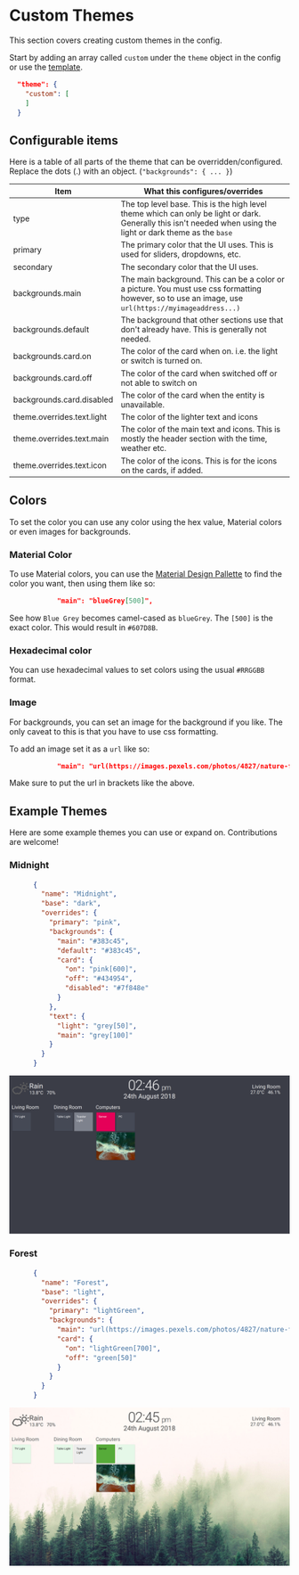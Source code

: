 # Custom Themes

This section covers creating custom themes in the config.

Start by adding an array called `custom` under the `theme` object in the
 config or use the [template][template].

```json
  "theme": {
    "custom": [
    ]
  }
```

## Configurable items

Here is a table of all parts of the theme that can be overridden/configured.
 Replace the dots (.) with an object. (`"backgrounds": { ... }`)

| Item                       | What this configures/overrides                                                                                                                                 |
| -------------------------- | -------------------------------------------------------------------------------------------------------------------------------------------------------------- |
| type                       | The top level base. This is the high level theme which can only be light or dark. Generally this isn't needed when using the light or dark theme as the `base` |
| primary                    | The primary color that the UI uses. This is used for sliders, dropdowns, etc.                                                                                  |
| secondary                  | The secondary color that the UI uses.                                                                                                                          |
| backgrounds.main           | The main background. This can be a color or a picture. You must use css formatting however, so to use an image, use `url(https://myimageaddress...)`           |
| backgrounds.default        | The background that other sections use that don't already have. This is generally not needed.                                                                  |
| backgrounds.card.on        | The color of the card when on. i.e. the light or switch is turned on.                                                                                          |
| backgrounds.card.off       | The color of the card when switched off or not able to switch on                                                                                               |
| backgrounds.card.disabled  | The color of the card when the entity is unavailable.                                                                                                          |
| theme.overrides.text.light | The color of the lighter text and icons                                                                                                                        |
| theme.overrides.text.main  | The color of the main text and icons. This is mostly the header section with the time, weather etc.                                                            |
| theme.overrides.text.icon  | The color of the icons. This is for the icons on the cards, if added.                                                                                          |

## Colors

To set the color you can use any color using the hex value, Material colors or
 even images for backgrounds.

### Material Color

To use Material colors, you can use the [Material Design Pallette][md-color]
 to find the color you want, then using them like so:

```json
            "main": "blueGrey[500]",
```

See how `Blue Grey` becomes camel-cased as `blueGrey`. The `[500]` is the
 exact color. This would result in `#607D8B`.

### Hexadecimal color

You can use hexadecimal values to set colors using the usual `#RRGGBB` format.

### Image

For backgrounds, you can set an image for the background if you like.
 The only caveat to this is that you have to use css formatting.

To add an image set it as a `url` like so:

```json
            "main": "url(https://images.pexels.com/photos/4827/nature-forest-trees-fog.jpeg)",
```

Make sure to put the url in brackets like the above.

## Example Themes

Here are some example themes you can use or expand on.
 Contributions are welcome!

### Midnight

```json
      {
        "name": "Midnight",
        "base": "dark",
        "overrides": {
          "primary": "pink",
          "backgrounds": {
            "main": "#383c45",
            "default": "#383c45",
            "card": {
              "on": "pink[600]",
              "off": "#434954",
              "disabled": "#7f848e"
            }
          },
          "text": {
            "light": "grey[50]",
            "main": "grey[100]"
          }
        }
      }
```

![Midnight Theme][theme-midnight]

### Forest

```json
      {
        "name": "Forest",
        "base": "light",
        "overrides": {
          "primary": "lightGreen",
          "backgrounds": {
            "main": "url(https://images.pexels.com/photos/4827/nature-forest-trees-fog.jpeg)",
            "card": {
              "on": "lightGreen[700]",
              "off": "green[50]"
            }
          }
        }
      }
```

![Forest Theme][theme-forest]

[template]: https://git.timmo.xyz/home-panel/template/
[md-color]: https://material.io/design/color/#tools-for-picking-colors
[theme-midnight]: https://raw.githubusercontent.com/timmo001/home-panel/master/docs/resources/theme-midnight.png
[theme-forest]: https://raw.githubusercontent.com/timmo001/home-panel/master/docs/resources/theme-forest.png
